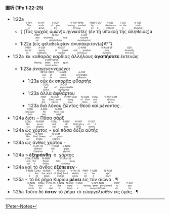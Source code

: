 #### 圖析 (1Pe 1:22-25)


- <rt>1:22a</rt> 
	- { (<RUBY><ruby><ruby>Τὰς<rt>ὁ</rt></ruby><rt>The</rt></ruby><rt>T-APF</rt></RUBY> <RUBY><ruby><ruby>ψυχὰς<rt>ψυχή</rt></ruby><rt>souls</rt></ruby><rt>N-APF</rt></RUBY> <RUBY><ruby><ruby>ὑμῶν<rt>σύ</rt></ruby><rt>of you</rt></ruby><rt>P-2GP</rt></RUBY>)c <RUBY><ruby><ruby><em>ἡγνικότες</em><rt>ἁγνίζω</rt></ruby><rt>having purified</rt></ruby><rt>V-RAP-NPM</rt></RUBY> (<RUBY><ruby><ruby>ἐν<rt>ἐν</rt></ruby><rt>by</rt></ruby><rt>PREP</rt></RUBY> <RUBY><ruby><ruby>τῇ<rt>ὁ</rt></ruby><rt>-</rt></ruby><rt>T-DSF</rt></RUBY> <RUBY><ruby><ruby>ὑπακοῇ<rt>ὑπακοή</rt></ruby><rt>obedience</rt></ruby><rt>N-DSF</rt></RUBY> <RUBY><ruby><ruby>τῆς<rt>ὁ</rt></ruby><rt>to the</rt></ruby><rt>T-GSF</rt></RUBY> <RUBY><ruby><ruby>ἀληθείας<rt>ἀλήθεια</rt></ruby><rt>truth</rt></ruby><rt>N-GSF</rt></RUBY>)a 
	- <rt>1:22a</rt> (<RUBY><ruby><ruby>εἰς<rt>εἰς</rt></ruby><rt>unto</rt></ruby><rt>PREP</rt></RUBY> <RUBY><ruby><ruby>φιλαδελφίαν<rt>φιλαδελφία</rt></ruby><rt>brotherly love</rt></ruby><rt>N-ASF</rt></RUBY> <RUBY><ruby><ruby>ἀνυπόκριτον<rt>ἀνυπόκριτος</rt></ruby><rt>sincere</rt></ruby><rt>A-ASF</rt></RUBY>)a}A°¹⮧
- <rt>1:22a</rt> <RUBY><ruby><ruby>ἐκ<rt>ἐκ</rt></ruby><rt>out of</rt></ruby><rt>PREP</rt></RUBY> <RUBY><ruby><ruby>καθαρᾶς<rt>καθαρός</rt></ruby><rt>purity</rt></ruby><rt>A-GSF</rt></RUBY> <RUBY><ruby><ruby>καρδίας<rt>καρδία</rt></ruby><rt>of heart</rt></ruby><rt>N-GSF</rt></RUBY> <RUBY><ruby><ruby>ἀλλήλους<rt>ἀλλήλων</rt></ruby><rt>one another</rt></ruby><rt>C-APM</rt></RUBY> <RUBY><ruby><ruby><strong>ἀγαπήσατε</strong><rt>ἀγαπάω</rt></ruby><rt>love</rt></ruby><rt>V-AAM-2P</rt></RUBY> <RUBY><ruby><ruby>ἐκτενῶς<rt>ἐκτενῶς</rt></ruby><rt>fervently</rt></ruby><rt>ADV</rt></RUBY> 
	- <rt>1:23a</rt> <RUBY><ruby><ruby><em>ἀναγεγεννημένοι</em><rt>ἀναγεννάω</rt></ruby><rt>Having been born again</rt></ruby><rt>V-RPP-NPM</rt></RUBY> 
		- <rt>1:23a</rt> <RUBY><ruby><ruby>οὐκ<rt>οὐ</rt></ruby><rt>not</rt></ruby><rt>PRT-N</rt></RUBY> <RUBY><ruby><ruby>ἐκ<rt>ἐκ</rt></ruby><rt>of</rt></ruby><rt>PREP</rt></RUBY> <RUBY><ruby><ruby>σπορᾶς<rt>σπορά</rt></ruby><rt>seed</rt></ruby><rt>N-GSF</rt></RUBY> <RUBY><ruby><ruby>φθαρτῆς<rt>φθαρτός</rt></ruby><rt>perishable</rt></ruby><rt>A-GSF</rt></RUBY> 
		- <rt>1:23a</rt> <RUBY><ruby><ruby>ἀλλὰ<rt>ἀλλά</rt></ruby><rt>but</rt></ruby><rt>CONJ</rt></RUBY> <RUBY><ruby><ruby>ἀφθάρτου<rt>ἄφθαρτος</rt></ruby><rt>of imperishable</rt></ruby><rt>A-GSF</rt></RUBY> 
		- <rt>1:23a</rt> <RUBY><ruby><ruby>διὰ<rt>διά</rt></ruby><rt>by</rt></ruby><rt>PREP</rt></RUBY> <RUBY><ruby><ruby>λόγου<rt>λόγος</rt></ruby><rt>[the] word</rt></ruby><rt>N-GSM</rt></RUBY> <RUBY><ruby><ruby><em>ζῶντος</em><rt>ζάω</rt></ruby><rt>living</rt></ruby><rt>V-PAP-GSM</rt></RUBY> <RUBY><ruby><ruby>Θεοῦ<rt>θεός</rt></ruby><rt>of God</rt></ruby><rt>N-GSM</rt></RUBY> <RUBY><ruby><ruby>καὶ<rt>καί</rt></ruby><rt>and</rt></ruby><rt>CONJ</rt></RUBY> <RUBY><ruby><ruby><em>μένοντος .</em><rt>μένω</rt></ruby><rt>abiding</rt></ruby><rt>V-PAP-GSM</rt></RUBY> 
- <rt>1:24a</rt> <RUBY><ruby><ruby>διότι<rt>διότι</rt></ruby><rt>because</rt></ruby><rt>CONJ</rt></RUBY> <RUBY><ruby><ruby>¬ Πᾶσα<rt>πᾶς</rt></ruby><rt>All</rt></ruby><rt>A-NSF</rt></RUBY> <RUBY><ruby><ruby>σὰρξ<rt>σάρξ</rt></ruby><rt>flesh [is]</rt></ruby><rt>N-NSF</rt></RUBY> 
- <rt>1:24a</rt> <RUBY><ruby><ruby>ὡς<rt>ὡς</rt></ruby><rt>like</rt></ruby><rt>CONJ</rt></RUBY> <RUBY><ruby><ruby>χόρτος<rt>χόρτος</rt></ruby><rt>grass</rt></ruby><rt>N-NSM</rt></RUBY> <RUBY><ruby><ruby>¬ καὶ<rt>καί</rt></ruby><rt>and</rt></ruby><rt>CONJ</rt></RUBY> <RUBY><ruby><ruby>πᾶσα<rt>πᾶς</rt></ruby><rt>all</rt></ruby><rt>A-NSF</rt></RUBY> <RUBY><ruby><ruby>δόξα<rt>δόξα</rt></ruby><rt>[the] glory</rt></ruby><rt>N-NSF</rt></RUBY> <RUBY><ruby><ruby>αὐτῆς<rt>αὐτός</rt></ruby><rt>of it</rt></ruby><rt>P-GSF</rt></RUBY> 
- <rt>1:24a</rt> <RUBY><ruby><ruby>ὡς<rt>ὡς</rt></ruby><rt>like</rt></ruby><rt>CONJ</rt></RUBY> <RUBY><ruby><ruby>ἄνθος<rt>ἄνθος</rt></ruby><rt>[the] flower</rt></ruby><rt>N-NSN</rt></RUBY> <RUBY><ruby><ruby>χόρτου ·<rt>χόρτος</rt></ruby><rt>of grass</rt></ruby><rt>N-GSM</rt></RUBY> 
- <rt>1:24a</rt> <RUBY><ruby><ruby><strong>¬ ἐξηράνθη</strong><rt>ξηραίνω</rt></ruby><rt>Withers</rt></ruby><rt>V-API-3S</rt></RUBY> <RUBY><ruby><ruby>ὁ<rt>ὁ</rt></ruby><rt>the</rt></ruby><rt>T-NSM</rt></RUBY> <RUBY><ruby><ruby>χόρτος<rt>χόρτος</rt></ruby><rt>grass</rt></ruby><rt>N-NSM</rt></RUBY> 
- <rt>1:24a</rt> <RUBY><ruby><ruby>καὶ<rt>καί</rt></ruby><rt>and</rt></ruby><rt>CONJ</rt></RUBY> <RUBY><ruby><ruby>τὸ<rt>ὁ</rt></ruby><rt>the</rt></ruby><rt>T-NSN</rt></RUBY> <RUBY><ruby><ruby>ἄνθος<rt>ἄνθος</rt></ruby><rt>flower</rt></ruby><rt>N-NSN</rt></RUBY> <RUBY><ruby><ruby><strong>ἐξέπεσεν ·</strong><rt>ἐκπίπτω</rt></ruby><rt>falls away</rt></ruby><rt>V-2AAI-3S</rt></RUBY> 
- <rt>1:25a</rt> <RUBY><ruby><ruby>¬ τὸ<rt>ὁ</rt></ruby><rt>-</rt></ruby><rt>T-NSN</rt></RUBY> <RUBY><ruby><ruby>δὲ<rt>δέ</rt></ruby><rt>but</rt></ruby><rt>CONJ</rt></RUBY> <RUBY><ruby><ruby>ῥῆμα<rt>ῥῆμα</rt></ruby><rt>the word</rt></ruby><rt>N-NSN</rt></RUBY> <RUBY><ruby><ruby>Κυρίου<rt>κύριος</rt></ruby><rt>of [the] Lord</rt></ruby><rt>N-GSM</rt></RUBY> <RUBY><ruby><ruby><strong>μένει</strong><rt>μένω</rt></ruby><rt>abides</rt></ruby><rt>V-PAI-3S</rt></RUBY> <RUBY><ruby><ruby>εἰς<rt>εἰς</rt></ruby><rt>to</rt></ruby><rt>PREP</rt></RUBY> <RUBY><ruby><ruby>τὸν<rt>ὁ</rt></ruby><rt>the</rt></ruby><rt>T-ASM</rt></RUBY> <RUBY><ruby><ruby>αἰῶνα . ¶<rt>αἰών</rt></ruby><rt>age”</rt></ruby><rt>N-ASM</rt></RUBY> 
- <rt>1:25a</rt> <RUBY><ruby><ruby>Τοῦτο<rt>οὗτος</rt></ruby><rt>This</rt></ruby><rt>D-NSN</rt></RUBY> <RUBY><ruby><ruby>δέ<rt>δέ</rt></ruby><rt>now</rt></ruby><rt>CONJ</rt></RUBY> <RUBY><ruby><ruby><strong>ἐστιν</strong><rt>εἰμί</rt></ruby><rt>is</rt></ruby><rt>V-PAI-3S</rt></RUBY> <RUBY><ruby><ruby>τὸ<rt>ὁ</rt></ruby><rt>the</rt></ruby><rt>T-NSN</rt></RUBY> <RUBY><ruby><ruby>ῥῆμα<rt>ῥῆμα</rt></ruby><rt>word</rt></ruby><rt>N-NSN</rt></RUBY> <RUBY><ruby><ruby>τὸ<rt>ὁ</rt></ruby><rt>-</rt></ruby><rt>T-NSN</rt></RUBY> <RUBY><ruby><ruby><em>εὐαγγελισθὲν</em><rt>εὐαγγελίζομαι</rt></ruby><rt>having been proclaimed</rt></ruby><rt>V-APP-NSN</rt></RUBY> <RUBY><ruby><ruby>εἰς<rt>εἰς</rt></ruby><rt>to</rt></ruby><rt>PREP</rt></RUBY> <RUBY><ruby><ruby>ὑμᾶς . ¶<rt>σύ</rt></ruby><rt>you</rt></ruby><rt>P-2AP</rt></RUBY> 

---
[1Peter-Notes↵](1Peter-Notes.md)